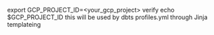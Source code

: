 export GCP_PROJECT_ID=<your_gcp_project>
verify 
echo $GCP_PROJECT_ID
this will be used by dbts profiles.yml through Jinja templateing